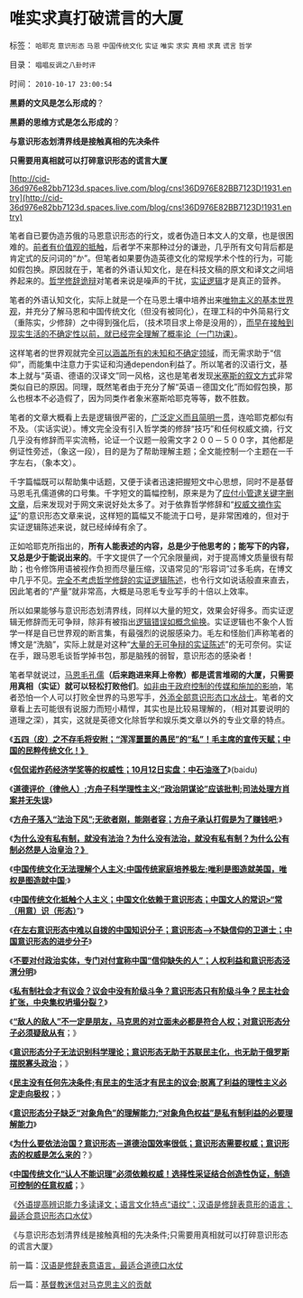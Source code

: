 # 唯实求真打破谎言的大厦

标签： `哈耶克` `意识形态` `马恩` `中国传统文化` `实证` `唯实` `求实` `真相` `求真` `谎言` `哲学` 

目录： `唱唱反调之八卦时评`

时间： `2010-10-17 23:00:54`

**黑爵的文风是怎么形成的**？

**黑爵的思维方式是怎么形成的**？

**与意识形态划清界线是接触真相的先决条件**

**只需要用真相就可以打碎意识形态的谎言大厦**

[http://cid-36d976e82bb7123d.spaces.live.com/blog/cns!36D976E82BB7123D!1931.entry](http://cid-36d976e82bb7123d.spaces.live.com/blog/cns!36D976E82BB7123D!1931.entry)

笔者自已要伪造苏俄的马恩意识形态的行文，或者伪造日本文人的文章，也是很困难的。[前者有价值观的抵触](../../../2010/3/29/“个人”和“社群”道德观“无私与自利”的自相矛盾.md)，后者学不来那种过分的谦逊，几乎所有文句背后都是肯定式的反问词的“か”。但笔者如果要伪造英德文化的常规学术个性的行为，可能如假包换。原因就在于，笔者的外语认知文化，是在科技文稿的原文和译文之间培养起来的。[哲学修辞诡辩](../../../2010/7/29/任何人有反击侵害的天赋权力.md)对笔者来说是噪声的干扰，[实证逻辑](../../../2010/6/27/伟大领袖和古色古香的僭主文化.md)才是真正的营养。

笔者的外语认知文化，实际上就是一个在马恩土壤中培养出来[唯物主义的基本世界观](../../../2010/6/13/唯物者信仰的不是科学.md)，并充分了解马恩和中国传统文化（但没有被同化），在理工科的中外简易行文（重陈实，少修辞）之中得到强化后，（技术项目求上帝是没用的），[而早在接触到现实生活的不确定性以前，就已经完全理解了概率论（一门功课）](../../../2010/5/4/波普尔法则是不确定性定律的同义表述.md)。

这样笔者的世界观就完全[可以涵盖所有的未知和不确定领域](../../../2010/5/4/亚特兰蒂斯和基督教的末日情结和“被末日”的恐惧.md)，而无需求助于“信仰”，而能集中注意力于实证和沟通dependon利益了。所以笔者的汉语行文，基本上就与“英语、德语的汉译文”同一风格，这也是笔者发现[米塞斯的叙文方式](../../../2010/3/7/米塞斯是科学陈述不杂繁冗的文学典范.md)非常类似自已的原因。同理，既然笔者由于充分了解“英语－德国文化”而如假包换，那么也根本不必造假了，因为同类作者象米塞斯哈耶克等等，数不胜数。

笔者的文章大概看上去是逻辑很严密的，[广泛定义而且简明一贯](../../../2009/5/25/走出汉文化“公说公有理”的语言泥潭.md)，连哈耶克都似有不及。（实话实说）。博文完全没有引入哲学类的修辞“技巧”和任何权威文摘，行文几乎没有修辞而平实流畅，论证一个议题一般需文字２００－５００字，其他都是例证性旁述，（象这一段），目的是为了帮助理解主题；全文能控制一个主题在一千字左右，（象本文）。

千字篇幅既可以帮助集中话题，又便于读者迅速把握短文中心思想，同时不是基督马恩毛孔儒道佛的口号集。千字短文的篇幅控制，原来是为了[应付小管逮关键字删文章](../../../2009/10/8/删文章的闹心事.md)，后来发现对于网文来说好处太多了。对于依靠哲学修辞和“[权威文摘作实证](../../../2009/4/14/有谁见过引经据典高尚的工程分析.md)”的意识形态文章来说，这样短的篇幅又不能流于口号，是非常困难的，但对于实证逻辑陈述来说，就已经绰绰有余了。

正如哈耶克所指出的，**所有人能表述的内容，总是少于他思考的；能写下的内容，又总是少于能说出来的**。千字文提供了一个冗余限量阀，对于提高博文质量很有帮助；也令修饰用语被视作负担而尽量压缩，汉语常见的“形容词”过多毛病，在博文中几乎不见。[完全不考虑哲学修辞的实证逻辑陈述](../../../2009/7/5/为什么科学陈述比哲学断言诡辩有说服力.md)，也令行文如说话般直来直去，因此笔者的“产量”就非常高，大概是马恩毛专业写手的十倍以上效率。

所以如果能够与意识形态划清界线，同样以大量的短文，效果会好得多。而实证逻辑无修辞而无可争辩，除非有被指出[逻辑错误如概念偷换](../../../2010/5/4/科学开始于精确概念定义.md)。实证逻辑也不象个人哲学一样是自已世界观的断言集，有最强烈的说服感染力。毛左和怪胎们声称笔者的博文是“洗脑”，实际上就是对这种“[大量的无可争辩的实证陈述](../../../2009/5/11/汉语特点不在于协助逻辑思维.md)”的无可奈何。实证在手，跟马恩毛谈哲学掉书包，那是脑残的弱智，意识形态的感染者！

笔者早就说过，[马恩毛孔儒](../../../2010/7/29/诡辩术是傻逼“怀才不遇”的“技术”.md)**（后来跑进来拜上帝教）都是谎言堆砌的大厦，只需要用真相（实证）就可以轻松打败他们**。[如非由于政府控制的传媒和施加的影响](../../../2010/3/3/《大义觉迷录》监督舆论.md)，笔者恐怕一个人可以打败全世界的马恩写手，[外添全部意识形态口水战士](../../../2008/10/25/明末历史在儒教道德口水仗中模糊.md)。笔者的文章看上去可能很有说服力而短小精悍，其实也是比较易理解的，（相对其要说明的道理之深），其实，这就是英德文化除哲学和娱乐类文章以外的专业文章的特点。

《[**五四（皮）之不存毛将安附；“浑浑噩噩的愚民”的“私”！毛主席的宣传天赋；中国的民粹传统文化！》**](../../../2010/10/11/五四皮之不存毛将安附.md)

《[**侃侃诺炸药经济学奖等的权威性；10月12日实盘：中石油涨了**](http://hi.baidu.com/darthchn/blog/item/e87bb7f5c36fb961dcc4744f.html)》(baidu)

《[**道德评价（律他人）;方舟子科学理性主义;“政治阴谋论”应该批判;司法处理方肖案并无失误**](http://hi.baidu.com/darthchn/blog/item/e734ef4f3585c506b2de052a.html)》

《[**方舟子落入“法治下风”;无欲者刚，能刚者容；方舟子承认打假是为了赚钱吧**](../../../2010/10/12/无欲者刚，能刚者容；方舟子赚点钱吧，不丢人的.md);》

《[**为什么没有私有制，就没有法治？为什么没有法治，就没有私有制？为什么公有制必然是人治皇治？》**](../../../2010/10/12/没有私有制，就没有法治.md)

《[**中国传统文化无法理解个人主义;中国传统家庭培养极左;唯利是图造就美国，唯权是图造就中国**](http://blog.sina.com.cn/s/blog_5563a64d0100lt0f.html);》

《[**中国传统文化抵触个人主义；中国文化依赖于意识形态；中国文人的常识>“常（用意）识（形态）**](../../../2010/10/13/中国传统文化对个人主义根本抵触.md)”》

《[**在左右意识形态中难以自拨的中国知识分子；意识形态——>不缺信仰的卫道士；中国意识形态的进步分子**](../../../2010/10/13/在左右意识形态中难以自拨的进步分子.md)》

《[**不要对付政治实体，专门对付宣称中国“信仰缺失的人”；人权利益和意识形态泾渭分明**](../../../2010/10/14/人权利益和意识形态泾渭分明.md)》

《[**私有制社会才有议会？议会中没有阶级斗争？意识形态只有阶级斗争？民主社会扩张，中央集权坍塌分裂？**](../../../2010/10/14/为什么只有私有制社会才有议会.md)》

《[**“敌人的敌人”不一定是朋友，马克思的对立面未必都是符合人权；对意识形态分子必须疑敌从有**](../../../2010/10/14/“敌人的敌人”不一定是朋友;意识形态都是敌人；.md)；》

《[**意识形态分子无法识别科学理论；意识形态无助于苏联民主化，也无助于俄罗斯摆脱寡头政治**](../../../2010/10/14/“敌人的敌人”不一定是朋友;意识形态都是敌人；.md)；》

《[**民主没有任何先决条件;有民主的生活才有民主的议会;脱离了利益的理性主义必定走向极权**](../../../2010/10/15/有民主的生活方式才有民主的社会.md)；》

《[**意识形态分子缺乏“对象角色”的理解能力;“对象角色权益”是私有制利益的必要理解能力**](../../../2010/10/15/“对象角色权益”是私有制利益的必要理解能力.md)》

《[**为什么要依法治国？意识形态－道德治国效率很低；意识形态需要权威；意识形态的权威是怎么来的**](../../../2010/10/16/为什么要依法治国？为什么意识形态需要权威？.md)？》

《[**中国传统文化“认人不能识理”必须依赖权威！选择性采证结合创造性伪证，制造可控制的任意权威**](../../../2010/10/16/逻辑能力残缺令中国文化依赖权威；青睐洋权威；.md)；》

《[外语提高辨识能力多读译文；语言文化特点“语纹”；汉语是修辞表意形的语言；最适合意识形态口水仗](../../../2010/10/16/汉语是修辞表意语言，最适合道德口水仗.md)》

《与意识形态划清界线是接触真相的先决条件;只需要用真相就可以打碎意识形态的谎言大厦》



前一篇：[汉语是修辞表意语言，最适合道德口水仗](../../../2010/10/16/汉语是修辞表意语言，最适合道德口水仗.md)

后一篇：[基督教迷信对马克思主义的贡献](../../../2010/10/17/基督教迷信对马克思主义的贡献.md)